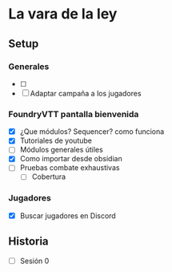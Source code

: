# La vara de la ley
## Setup
### Generales
- [ ] 
- [ ] Adaptar campaña a los jugadores

### FoundryVTT pantalla bienvenida
- [x] ¿Que módulos? Sequencer? como funciona
- [x] Tutoriales de youtube
- [ ] Módulos generales útiles
- [x] Como importar desde obsidian
- [ ] Pruebas combate exhaustivas
	- [ ] Cobertura

### Jugadores
- [x] Buscar jugadores en Discord

## Historia
- [ ] Sesión 0